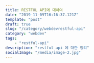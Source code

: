 ```yaml
---
title: RESTFUL API에 대하여
date: "2019-11-09T16:16:37.121Z"
template: "post"
draft: true
slug: "/category/webdevrestful-api"
category: "webdev"
tags:
    - "restful-api"
description: "restful api 에 대한 정리"
socialImage: "/media/image-2.jpg"
---
```

